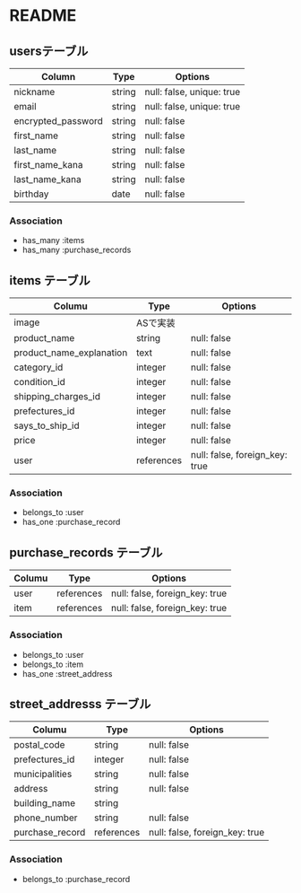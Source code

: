 # README
## usersテーブル

| Column             | Type       | Options                        |
| ------------------ | ---------- | ------------------------------ |
| nickname           | string     | null: false, unique: true      |
| email              | string     | null: false, unique: true      |
| encrypted_password | string     | null: false                    |
| first_name         | string     | null: false                    |
| last_name          | string     | null: false                    |
| first_name_kana    | string     | null: false                    |
| last_name_kana    | string     | null: false                    |
| birthday           | date       | null: false                    |

### Association
- has_many :items
- has_many :purchase_records

## items テーブル

| Columu                      | Type       | Options                          |
| --------------------------- | ---------- | ---------------------------------|
| image                       | ASで実装    |                                  |
| product_name                | string     | null: false                      |
| product_name_explanation    | text       | null: false                      |
| category_id                 | integer    | null: false                      |
| condition_id                | integer    | null: false                      |
| shipping_charges_id         | integer    | null: false                      |
| prefectures_id              | integer    | null: false                      |
| says_to_ship_id             | integer    | null: false                      |
| price                       | integer    | null: false                      |
| user                        | references | null: false, foreign_key: true   |

### Association

- belongs_to :user
- has_one :purchase_record

## purchase_records テーブル

| Columu                   | Type       | Options                          |
| ------------------------ | ---------- | ---------------------------------|
| user                     | references | null: false, foreign_key: true   |
| item                     | references | null: false, foreign_key: true   |

### Association

- belongs_to :user
- belongs_to :item
- has_one :street_address

## street_addresss テーブル

| Columu                   | Type       | Options                          |
| ------------------------ | ---------- | ---------------------------------|
| postal_code              | string     | null: false                      |
| prefectures_id           | integer    | null: false                      |
| municipalities           | string     | null: false                      |
| address                  | string     | null: false                      |
| building_name            | string     |                                  |
| phone_number             | string    | null: false                       |
| purchase_record          | references | null: false, foreign_key: true   |

### Association

- belongs_to :purchase_record